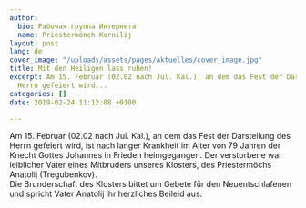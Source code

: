 ```yaml
---
author:
  bio: Рабочая группа Интернета
  name: Priestermönch Kornilij
layout: post
lang: de
cover_image: "/uploads/assets/pages/aktuelles/cover_image.jpg"
title: Mit den Heiligen lass ruhen!
excerpt: Am 15. Februar (02.02 nach Jul. Kal.), an dem das Fest der Darstellung des
  Herrn gefeiert wird...
categories: []
date: 2019-02-24 11:12:08 +0100

---
```

Am 15. Februar (02.02 nach Jul. Kal.), an dem das Fest der Darstellung des Herrn gefeiert wird, ist nach langer Krankheit im Alter von 79 Jahren der Knecht Gottes Johannes in Frieden heimgegangen. Der verstorbene war leiblicher Vater eines Mitbruders unseres Klosters, des Priestermöchs Anatolij (Tregubenkov).   
Die Brunderschaft des Klosters bittet um Gebete für den Neuentschlafenen und spricht Vater Anatolij ihr herzliches Beileid aus.
